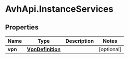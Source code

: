 # AvhApi.InstanceServices

## Properties

Name | Type | Description | Notes
------------ | ------------- | ------------- | -------------
**vpn** | [**VpnDefinition**](VpnDefinition.md) |  | [optional] 


